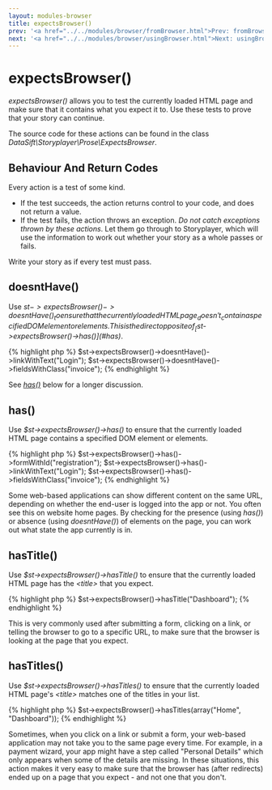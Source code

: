 ```yaml
---
layout: modules-browser
title: expectsBrowser()
prev: '<a href="../../modules/browser/fromBrowser.html">Prev: fromBrowser()</a>'
next: '<a href="../../modules/browser/usingBrowser.html">Next: usingBrowser()</a>'
---
```


# expectsBrowser()

_expectsBrowser()_ allows you to test the currently loaded HTML page and make sure that it contains what you expect it to.  Use these tests to prove that your story can continue.

The source code for these actions can be found in the class _DataSift\Storyplayer\Prose\ExpectsBrowser_.

## Behaviour And Return Codes

Every action is a test of some kind.

* If the test succeeds, the action returns control to your code, and does not return a value.
* If the test fails, the action throws an exception.  _Do not catch exceptions thrown by these actions_.  Let them go through to Storyplayer, which will use the information to work out whether your story as a whole passes or fails.

Write your story as if every test must pass.

## doesntHave()

Use _$st->expectsBrowser()->doesntHave()_ to ensure that the currently loaded HTML page _doesn't_ contain a specified DOM element or elements.  This is the direct opposite of _[$st->expectsBrowser()->has()](#has)_.

{% highlight php %}
$st->expectsBrowser()->doesntHave()->linkWithText("Login");
$st->expectsBrowser()->doesntHave()->fieldsWithClass("invoice");
{% endhighlight %}

See _[has()](#has)_ below for a longer discussion.

## has()

Use _$st->expectsBrowser()->has()_ to ensure that the currently loaded HTML page contains a specified DOM element or elements.

{% highlight php %}
$st->expectsBrowser()->has()->formWithId("registration");
$st->expectsBrowser()->has()->linkWithText("Login");
$st->expectsBrowser()->has()->fieldsWithClass("invoice");
{% endhighlight %}

Some web-based applications can show different content on the same URL, depending on whether the end-user is logged into the app or not.  You often see this on website home pages.  By checking for the presence (using _has()_) or absence (using _doesntHave()_) of elements on the page, you can work out what state the app currently is in.

## hasTitle()

Use _$st->expectsBrowser()->hasTitle()_ to ensure that the currently loaded HTML page has the _&lt;title&gt;_ that you expect.

{% highlight php %}
$st->expectsBrowser()->hasTitle("Dashboard");
{% endhighlight %}

This is very commonly used after submitting a form, clicking on a link, or telling the browser to go to a specific URL, to make sure that the browser is looking at the page that you expect.

## hasTitles()

Use _$st->expectsBrowser()->hasTitles()_ to ensure that the currently loaded HTML page's _&lt;title&gt;_ matches one of the titles in your list.

{% highlight php %}
$st->expectsBrowser()->hasTitles(array("Home", "Dashboard"));
{% endhighlight %}

Sometimes, when you click on a link or submit a form, your web-based application may not take you to the same page every time.  For example, in a payment wizard, your app might have a step called "Personal Details" which only appears when some of the details are missing.  In these situations, this action makes it very easy to make sure that the browser has (after redirects) ended up on a page that you expect - and not one that you don't.